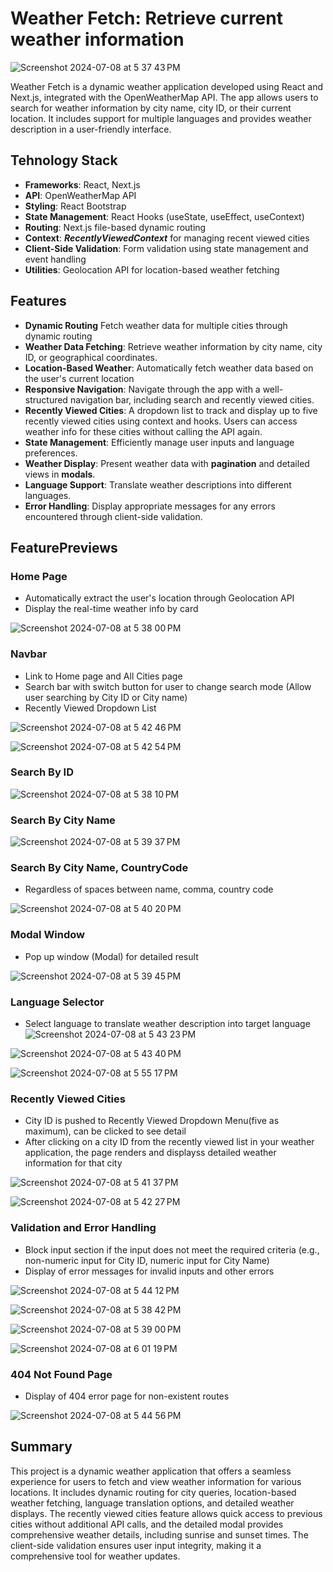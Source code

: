 # **Weather Fetch: Retrieve current weather information**
![Screenshot 2024-07-08 at 5 37 43 PM](https://github.com/coniiiettn/weather-fetch-web-application/assets/132239088/87624db4-e3ab-493f-84e2-cc2031db7469)

Weather Fetch is a dynamic weather application developed using React and Next.js, integrated with the OpenWeatherMap API. The app allows users to search for weather information by city name, city ID, or their current location. It includes support for multiple languages and provides weather description in a user-friendly interface.

## **Tehnology Stack**

- **Frameworks**: React, Next.js
- **API**: OpenWeatherMap API
- **Styling**: React Bootstrap
- **State Management**: React Hooks (useState, useEffect, useContext)
- **Routing**: Next.js file-based dynamic routing
- **Context**: ***RecentlyViewedContext*** for managing recent viewed cities
- **Client-Side Validation**: Form validation using state management and event handling
- **Utilities**: Geolocation API for location-based weather fetching
  
## **Features**

- **Dynamic Routing** Fetch weather data for multiple cities through dynamic routing
- **Weather Data Fetching**: Retrieve weather information by city name, city ID, or geographical coordinates.
- **Location-Based Weather**: Automatically fetch weather data based on the user's current location
- **Responsive Navigation**: Navigate through the app with a well-structured navigation bar, including search and recently viewed cities.
- **Recently Viewed Cities**: A dropdown list to track and display up to five recently viewed cities using context and hooks. Users can access weather info for these cities without calling the API again.
- **State Management**: Efficiently manage user inputs and language preferences.
- **Weather Display**: Present weather data with **pagination** and detailed views in **modals**.
- **Language Support**: Translate weather descriptions into different languages.
- **Error Handling**: Display appropriate messages for any errors encountered through client-side validation.

## **FeaturePreviews**

### Home Page
- Automatically extract the user's location through Geolocation API
- Display the real-time weather info by card
  
![Screenshot 2024-07-08 at 5 38 00 PM](https://github.com/coniiiettn/weather-fetch-web-application/assets/132239088/e96d7cb5-b9e9-4cde-b96f-1ea3c1a06703)


### Navbar
- Link to Home page and All Cities page
- Search bar with switch button for user to change search mode (Allow user searching by City ID or City name)
- Recently Viewed Dropdown List

![Screenshot 2024-07-08 at 5 42 46 PM](https://github.com/coniiiettn/weather-fetch-web-application/assets/132239088/cc9cd052-233e-402b-b0ca-d8da2c9588b5)

![Screenshot 2024-07-08 at 5 42 54 PM](https://github.com/coniiiettn/weather-fetch-web-application/assets/132239088/cfc4c5c3-5179-4055-b090-7bb9dff1ae2e)

### Search By ID

![Screenshot 2024-07-08 at 5 38 10 PM](https://github.com/coniiiettn/weather-fetch-web-application/assets/132239088/91c51c35-a76a-4790-99e2-72075af9974f)


### Search By City Name

![Screenshot 2024-07-08 at 5 39 37 PM](https://github.com/coniiiettn/weather-fetch-web-application/assets/132239088/fac69df1-b2d7-4dcc-91f4-bd0c19265d03)


### Search By City Name, CountryCode
- Regardless of spaces between name, comma, country code

![Screenshot 2024-07-08 at 5 40 20 PM](https://github.com/coniiiettn/weather-fetch-web-application/assets/132239088/310c8eaf-b2fc-444f-afa9-316172d2c3c7)

### Modal Window
- Pop up window (Modal) for detailed result

![Screenshot 2024-07-08 at 5 39 45 PM](https://github.com/coniiiettn/weather-fetch-web-application/assets/132239088/403b94cc-76ee-4d26-938b-6c875676fb40)

### Language Selector
- Select language to translate weather description into target language
![Screenshot 2024-07-08 at 5 43 23 PM](https://github.com/coniiiettn/weather-fetch-web-application/assets/132239088/5dad79a0-c12a-4cb4-aa08-0177d3fd6690)

![Screenshot 2024-07-08 at 5 43 40 PM](https://github.com/coniiiettn/weather-fetch-web-application/assets/132239088/4854a38f-5f01-4a2f-bc0e-fb78336ec34c)

![Screenshot 2024-07-08 at 5 55 17 PM](https://github.com/coniiiettn/weather-fetch-web-application/assets/132239088/ab463cf3-0799-4fe0-afb2-4090cc39d485)


### Recently Viewed Cities
- City ID is pushed to Recently Viewed Dropdown Menu(five as maximum), can be clicked to see detail
- After clicking on a city ID from the recently viewed list in your weather application, the page renders and displayss detailed weather information for that city

![Screenshot 2024-07-08 at 5 41 37 PM](https://github.com/coniiiettn/weather-fetch-web-application/assets/132239088/11a98e6f-a0a4-4033-bb60-a086a939d701)


![Screenshot 2024-07-08 at 5 42 27 PM](https://github.com/coniiiettn/weather-fetch-web-application/assets/132239088/fcb71c61-3f97-4b97-8c31-4cdde97b8604)


### Validation and Error Handling
- Block input section if the input does not meet the required criteria (e.g., non-numeric input for City ID, numeric input for City Name)
- Display of error messages for invalid inputs and other errors

![Screenshot 2024-07-08 at 5 44 12 PM](https://github.com/coniiiettn/weather-fetch-web-application/assets/132239088/d1cf3d08-3ef7-4f2e-b982-28dddb7ff07c)

![Screenshot 2024-07-08 at 5 38 42 PM](https://github.com/coniiiettn/weather-fetch-web-application/assets/132239088/dfeadac1-a0da-4ad8-b92c-ee62ec145074)

![Screenshot 2024-07-08 at 5 39 00 PM](https://github.com/coniiiettn/weather-fetch-web-application/assets/132239088/7742296f-32c6-42d7-bc65-bd14b77abe98)

![Screenshot 2024-07-08 at 6 01 19 PM](https://github.com/coniiiettn/weather-fetch-web-application/assets/132239088/2e98a807-6c2d-4b80-bfea-ed425d6d533f)

### 404 Not Found Page
- Display of 404 error page for non-existent routes

![Screenshot 2024-07-08 at 5 44 56 PM](https://github.com/coniiiettn/weather-fetch-web-application/assets/132239088/ec73f583-a47b-44fa-b834-c52ca3418396)


## **Summary**

This project is a dynamic weather application that offers a seamless experience for users to fetch and view weather information for various locations. It includes dynamic routing for city queries, location-based weather fetching, language translation options, and detailed weather displays. The recently viewed cities feature allows quick access to previous cities without additional API calls, and the detailed modal provides comprehensive weather details, including sunrise and sunset times. The client-side validation ensures user input integrity, making it a comprehensive tool for weather updates.
